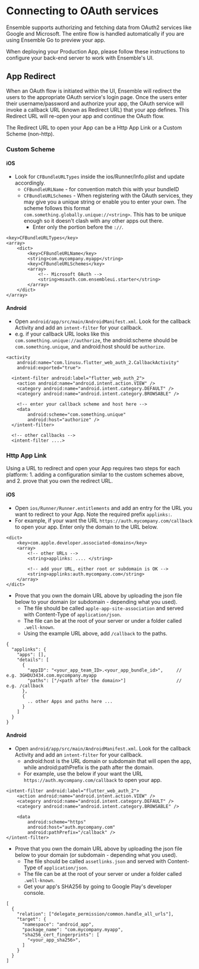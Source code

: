 # Connecting to OAuth services

Ensemble supports authorizing and fetching data from OAuth2 services like Google and Microsoft. The entire flow is handled automatically if you are using Ensemble Go to preview your app. 

When deploying your Production App, please follow these instructions to configure your back-end server to work with Ensemble's UI.

## App Redirect
When an OAuth flow is initiated within the UI, Ensemble will redirect the users to the appropriate OAuth service's login page. Once the users enter their username/password and authorize your app, the OAuth service will invoke a callback URL (known as Redirect URL) that your app defines. This Redirect URL will re-open your app and continue the OAuth flow.

The Redirect URL to open your App can be a Http App Link or a Custom Scheme (non-http).

### Custom Scheme
#### iOS
- Look for `CFBundleURLTypes` inside the ios/Runner/Info.plist and update accordingly.
  - `CFBundleURLName` - for convention match this with your bundleID
  - `CFBundleURLSchemes` - When registering with the OAuth services, they may give you a unique string or enable you to enter your own. The scheme follows this format `com.something.globally.unique://<string>`. This has to be unique enough so it doesn't clash with any other apps out there.
    - Enter only the portion before the `://`.
```
<key>CFBundleURLTypes</key>
<array>
    <dict>
        <key>CFBundleURLName</key>
        <string>com.mycompany.myapp</string>
        <key>CFBundleURLSchemes</key>
        <array>
            <!-- Microsoft OAuth -->
            <string>msauth.com.ensembleui.starter</string>
        </array>
    </dict>
</array>
```

#### Android
- Open `android/app/src/main/AndroidManifest.xml`. Look for the callback Activity and add an `intent-filter` for your callback.
- e.g. if your callback URL looks like this `com.something.unique://authorize`, the android:scheme should be `com.something.unique`, and android:host should be `authorize`.
```
<activity
    android:name="com.linusu.flutter_web_auth_2.CallbackActivity"
    android:exported="true">

  <intent-filter android:label="flutter_web_auth_2">
    <action android:name="android.intent.action.VIEW" />
    <category android:name="android.intent.category.DEFAULT" />
    <category android:name="android.intent.category.BROWSABLE" />

    <!-- enter your callback scheme and host here -->
    <data
        android:scheme="com.something.unique"
        android:host="authorize" />
  </intent-filter>
  
  <!-- other callbacks -->
  <intent-filter ....>
```


### Http App Link
Using a URL to redirect and open your App requires two steps for each platform: 1. adding a configuration similar to the custom schemes above, and 2. prove that you own the redirect URL.  
#### iOS
- Open `ios/Runner/Runner.entitlements` and add an entry for the URL you want to redirect to your App. Note the required prefix `applinks:`.
- For example, if your want the URL `https://auth.mycompany.com/callback` to open your app. Enter only the domain to the URL below. 
```
<dict>
	<key>com.apple.developer.associated-domains</key>
	<array>
        <!-- other URLs -->
	    <string>applinks: .... </string>
	
	    <!-- add your URL, either root or subdomain is OK -->
		<string>applinks:auth.mycompany.com</string>
	</array>
</dict>
```

- Prove that you own the domain URL above by uploading the json file below to your domain (or subdomain - depending what you used).
  - The file should be called `apple-app-site-association` and served with Content-Type of `application/json`.
  - The file can be at the root of your server or under a folder called `.well-known`.
  - Using the example URL above, add `/callback` to the paths.
```
{
  "applinks": {
    "apps": [],
    "details": [
      {
        "appID": "<your_app_team_ID>.<your_app_bundle_id>",     // e.g. 3GHDU3434.com.mycompany.myapp
        "paths": ["/<path after the domain>"]                   // e.g. /callback
      },
      {
        .. other Apps and paths here ...
      }
    ]
  }
}
```

#### Android
- Open `android/app/src/main/AndroidManifest.xml`. Look for the callback Activity and add an `intent-filter` for your callback.
  - android:host is the URL domain or subdomain that will open the app, while android:pathPrefix is the path after the domain.
  - For example, use the below if your want the URL `https://auth.mycompany.com/callback` to open your app. 
```
<intent-filter android:label="flutter_web_auth_2">
    <action android:name="android.intent.action.VIEW" />
    <category android:name="android.intent.category.DEFAULT" />
    <category android:name="android.intent.category.BROWSABLE" />

    <data
        android:scheme="https"
        android:host="auth.mycompany.com"
        android:pathPrefix="/callback" />
</intent-filter>
```
- Prove that you own the domain URL above by uploading the json file below to your domain (or subdomain - depending what you used).
    - The file should be called `assetlinks.json` and served with Content-Type of `application/json`.
    - The file can be at the root of your server or under a folder called `.well-known`.
    - Get your app's SHA256 by going to Google Play's developer console. 
```
[
  {
    "relation": ["delegate_permission/common.handle_all_urls"],
    "target": {
      "namespace": "android_app",
      "package_name": "com.mycompany.myapp",
      "sha256_cert_fingerprints": [
        "<your_app_sha256>",
      ]
    }
  }
]
```

